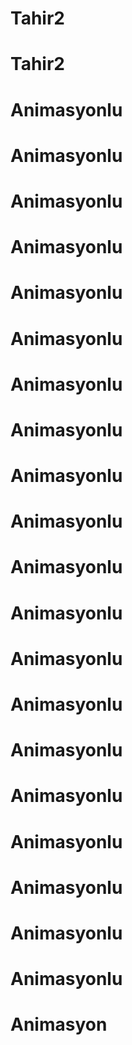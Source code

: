 # Tahir2
# Tahir2
# Animasyonlu
# Animasyonlu
# Animasyonlu
# Animasyonlu
# Animasyonlu
# Animasyonlu
# Animasyonlu
# Animasyonlu
# Animasyonlu
# Animasyonlu
# Animasyonlu
# Animasyonlu
# Animasyonlu
# Animasyonlu
# Animasyonlu
# Animasyonlu
# Animasyonlu
# Animasyonlu
# Animasyonlu
# Animasyonlu
# Animasyon
